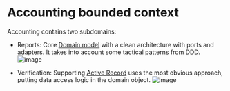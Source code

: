 # Accounting bounded context

Accounting contains two subdomains:

- Reports: Core
  [Domain model](https://martinfowler.com/eaaCatalog/domainModel.html) with a clean architecture with ports and adapters. It takes into account some tactical patterns from DDD.
  ![image](https://github.com/zhuravlevma/nestjs-ddd-clean-architecture/assets/44276887/2be14dbf-818b-452d-a39e-0a9de80c9a6b)

- Verification: Supporting
  [Active Record](https://www.martinfowler.com/eaaCatalog/activeRecord.html) uses the most obvious approach, putting data access logic in the domain object.
  ![image](https://github.com/zhuravlevma/nestjs-ddd-architecture/assets/44276887/5debb30e-91df-44c6-abf0-e82d4442d0b9)
